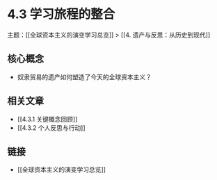 # 4.3 学习旅程的整合

主题：[[全球资本主义的演变学习总览]] > [[4. 遗产与反思：从历史到现代]]

## 核心概念

- 奴隶贸易的遗产如何塑造了今天的全球资本主义？

## 相关文章

- [[4.3.1 关键概念回顾]]
- [[4.3.2 个人反思与行动]]

## 链接

- [[全球资本主义的演变学习总览]]
